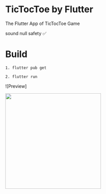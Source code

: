 # TicTocToe by Flutter 

The Flutter App of TicTocToe Game 

sound null safety :white_check_mark:

# Build

    1. flutter pub get
    
    2. flutter run

![Preview]<div><img style="width:300px;" src="https://Mouhcine-Flutter.github.io/images/demo_tictoctoe.gif"></div>


